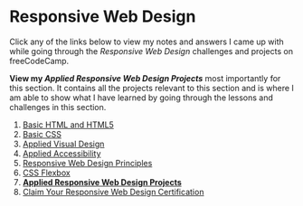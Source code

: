 # Responsive Web Design

Click any of the links below to view my notes and answers I came up with while going through the <em>Responsive Web Design</em> challenges and projects on freeCodeCamp.

<strong>View my <em>Applied Responsive Web Design Projects</em></strong> most importantly for this section. It contains all the projects relevant to this section and is where I am able to show what I have learned by going through the lessons and challenges in this section.

1. [Basic HTML and HTML5](https://github.com/Squibs/Beta-freeCodeCamp/blob/master/Responsive%20Web%20Design/1.%20Basic%20HTML%20and%20HTML5.md#basic-html-and-html5)
2. [Basic CSS](https://github.com/Squibs/Beta-freeCodeCamp/blob/master/Responsive%20Web%20Design/2.%20Basic%20CSS.md#basic-css)
3. [Applied Visual Design](https://github.com/Squibs/Beta-freeCodeCamp/blob/master/Responsive%20Web%20Design/3.%20Applied%20Visual%20Design.md#applied-visual-design)
4. [Applied Accessibility](https://github.com/Squibs/Beta-freeCodeCamp/blob/master/Responsive%20Web%20Design/4.%20Applied%20Accessibility.md#applied-accessibility)
5. [Responsive Web Design Principles](https://github.com/Squibs/Beta-freeCodeCamp/blob/master/Responsive%20Web%20Design/5.%20Responsive%20Web%20Design%20Principles.md#responsive-web-design-principles)
6. [CSS Flexbox](https://github.com/Squibs/Beta-freeCodeCamp/blob/master/Responsive%20Web%20Design/6.%20CSS%20Flexbox.md#css-flexbox)
7. [**Applied Responsive Web Design Projects**](https://github.com/Squibs/Beta-freeCodeCamp/blob/master/Responsive%20Web%20Design/7.%20Applied%20Responsive%20Web%20Design%20Projects.md#applied-responsive-web-design-projects)
8. [Claim Your Responsive Web Design Certification](https://github.com/Squibs/Beta-freeCodeCamp/blob/master/Responsive%20Web%20Design/8.%20Claim%20Your%20Responsive%20Web%20Design%20Certificate.md#claim-your-responsive-web-design-certificate)